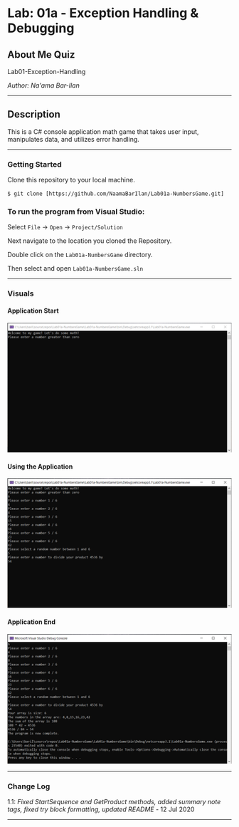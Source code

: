 # Lab: 01a - Exception Handling & Debugging

## About Me Quiz

Lab01-Exception-Handling

*Author: Na'ama Bar-Ilan*

----

## Description

This is a C# console application math game that takes user input, manipulates data, and utilizes error handling. 

---

### Getting Started
Clone this repository to your local machine.

```
$ git clone [https://github.com/NaamaBarIlan/Lab01a-NumbersGame.git]
```

### To run the program from Visual Studio:
Select ```File``` -> ```Open``` -> ```Project/Solution```

Next navigate to the location you cloned the Repository.

Double click on the ```Lab01a-NumbersGame``` directory.

Then select and open ```Lab01a-NumbersGame.sln```

---

### Visuals

#### Application Start
![Image 1](\img\lab01a-start.png)
#### Using the Application
![Image 1](\img\lab01a-using.png)
#### Application End
![Image 1](\img\lab01a-end.png)

---

### Change Log

1.1: *Fixed StartSequence and GetProduct methods, added summary note tags, fixed try block formatting, updated README* - 12 Jul 2020  


------------------------------
